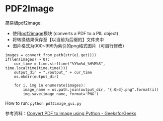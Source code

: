 # PDF2Image

简易版pdf2image:

+ 使用[pdf2image](https://pypi.org/project/pdf2image/)模块 (converts a PDF to a PIL object)
+ 将转换结果保存至【以当前为后缀的】文件夹中
+ 图片格式为000~999为索引的png格式图片（可自行修改）

```
images = convert_from_path(str(e1.get()))
if(len(images) > 0):
	cur_time = time.strftime("%Y%m%d_%H%M%S", time.localtime(time.time()))
	output_dir = "./output_" + cur_time
	os.mkdir(output_dir)

	for i, img in enumerate(images):
		image_name = os.path.join(output_dir, "{:0>3}.png".format(i))
		img.save(image_name, format='PNG')
```

How to run: `python pdf2image_gui.py`



参考资料：[Convert PDF to Image using Python - GeeksforGeeks](https://www.geeksforgeeks.org/convert-pdf-to-image-using-python/)